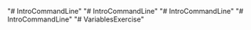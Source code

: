 
"# IntroCommandLine" 
"# IntroCommandLine" 
"# IntroCommandLine" 
"# IntroCommandLine" 
"# VariablesExercise" 
